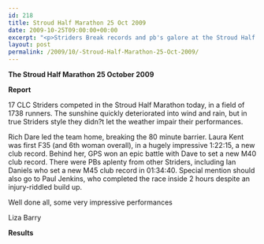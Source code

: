 ```yaml
---
id: 218
title: Stroud Half Marathon 25 Oct 2009
date: 2009-10-25T09:00:00+00:00
excerpt: "<p>Striders Break records and pb's galore at the Stroud Half Marathon Sunday 25th October. Click on full race report to find out more, Brendan Ward Club Chairman Stroud Half Marathon 25 October 2009 Photos Report Results</p>"
layout: post
permalink: /2009/10/-Stroud-Half-Marathon-25-Oct-2009/
---
```

**The Stroud Half Marathon 25 October 2009**

**<a name="Report"></a><a name="Report"></a>Report**

17 CLC Striders competed in the Stroud Half Marathon today, in a field of 1738 runners. The sunshine quickly deteriorated into wind and rain, but in true Striders style they didn?t let the weather impair their performances. 

Rich Dare led the team home, breaking the 80 minute barrier. Laura Kent was first F35 (and 6th woman overall), in a hugely impressive 1:22:15, a new club record. Behind her, GPS won an epic battle with Dave to set a new M40 club record. There were PBs aplenty from other Striders, including Ian Daniels who set a new M45 club record in 01:34:40. Special mention should also go to Paul Jenkins, who completed the race inside 2 hours despite an injury-riddled build up. 

Well done all, some very impressive performances

Liza Barry

<a name="Report"></a>**<a name="Results"></a>Results**